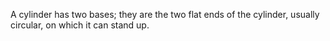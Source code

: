 A cylinder has two bases; they are the two flat ends of the cylinder,
usually circular, on which it can stand up.
